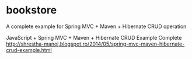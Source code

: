 bookstore
=========

A complete example for Spring MVC + Maven + Hibernate CRUD operation

JavaScript + Spring MVC + Maven + Hibernate CRUD Example Complete
http://shrestha-manoj.blogspot.ro/2014/05/spring-mvc-maven-hibernate-crud-example.html
